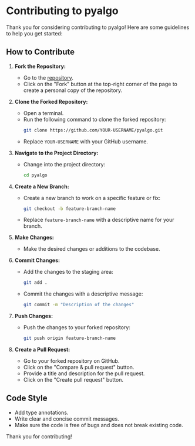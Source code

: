 # Contributing to pyalgo

Thank you for considering contributing to pyalgo! Here are some guidelines to help you get started:

## How to Contribute

1. **Fork the Repository:**
   - Go to the [repository](https://github.com/UniquePython/pyalgo.git).
   - Click on the "Fork" button at the top-right corner of the page to create a personal copy of the repository.

2. **Clone the Forked Repository:**
   - Open a terminal.
   - Run the following command to clone the forked repository:
     ```bash
     git clone https://github.com/YOUR-USERNAME/pyalgo.git
     ```
   - Replace `YOUR-USERNAME` with your GitHub username.

3. **Navigate to the Project Directory:**
   - Change into the project directory:
     ```bash
     cd pyalgo
     ```

4. **Create a New Branch:**
   - Create a new branch to work on a specific feature or fix:
     ```bash
     git checkout -b feature-branch-name
     ```
   - Replace `feature-branch-name` with a descriptive name for your branch.

5. **Make Changes:**
   - Make the desired changes or additions to the codebase.

6. **Commit Changes:**
   - Add the changes to the staging area:
     ```bash
     git add .
     ```
   - Commit the changes with a descriptive message:
     ```bash
     git commit -m "Description of the changes"
     ```

7. **Push Changes:**
   - Push the changes to your forked repository:
     ```bash
     git push origin feature-branch-name
     ```

8. **Create a Pull Request:**
   - Go to your forked repository on GitHub.
   - Click on the "Compare & pull request" button.
   - Provide a title and description for the pull request.
   - Click on the "Create pull request" button.

## Code Style

- Add type annotations.
- Write clear and concise commit messages.
- Make sure the code is free of bugs and does not break existing code.

Thank you for contributing!
